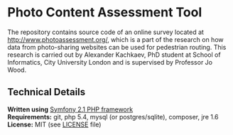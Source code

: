 Photo Content Assessment Tool
=============================

The repository contains source code of an online survey located at http://www.photoassessment.org/, which is a part of the research on how data from photo-sharing websites can be used for pedestrian routing. This research is carried out by Alexander Kachkaev, PhD student at School of Informatics, City University London and is supervised by Professor Jo Wood.

Technical Details
----------------
__Written using__ [Symfony 2.1 PHP framework](http://symfony.com)   
__Requirements:__ git, php 5.4, mysql (or postgres/sqlite), composer, jre 1.6   
__License:__ MIT (see [LICENSE](https://github.com/kachkaev/photoassessment/blob/master/LICENSE) file)